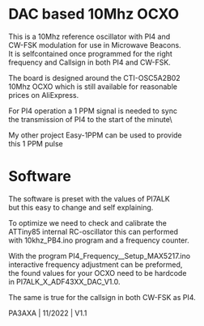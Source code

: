 # DAC based 10Mhz OCXO

This is a 10Mhz reference oscillator with PI4 and\
CW-FSK modulation for use in Microwave Beacons.\
It is selfcontained once programmed for the right\
frequency and Callsign in both PI4 and CW-FSK.

The board is designed around the CTI-OSC5A2B02\
10Mhz OCXO which is still available for reasonable\
prices on AliExpress.

For PI4 operation a 1 PPM signal is needed to sync\
the transmission of PI4 to the start of the minute\

My other project Easy-1PPM can be used to provide\
this 1 PPM pulse

# Software

The software is preset with the values of PI7ALK\
but this easy to change and self explaining.

To optimize we need to check and calibrate the\
ATTiny85 internal RC-oscillator this can performed\
with 10khz_PB4.ino program and a frequency counter.

With the program PI4_Frequency__Setup_MAX5217.ino\
interactive frequency adjustment can be preformed,\
the found values for your OCXO need to be hardcode\
in PI7ALK_X_ADF43XX_DAC_V1.0.

The same is true for the callsign in both CW-FSK as PI4.

PA3AXA | 11/2022  | V1.1
 
